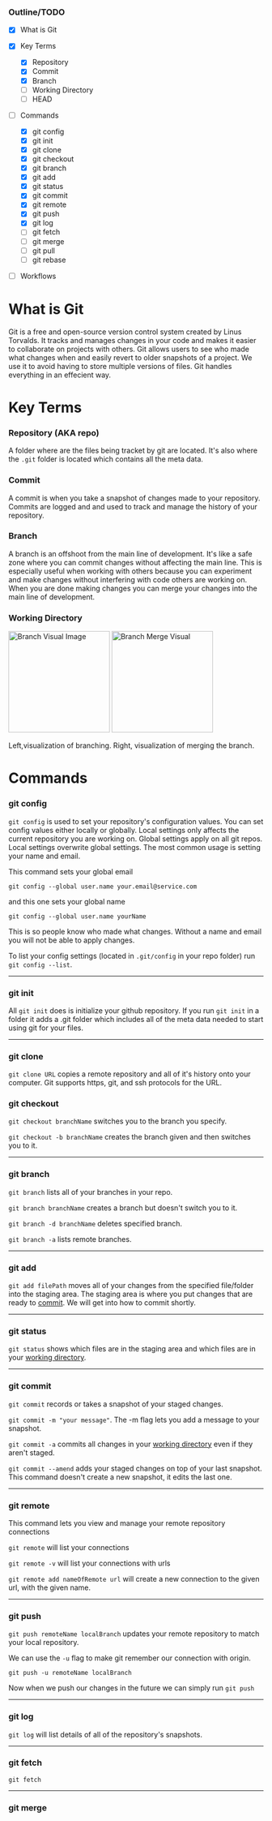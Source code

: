 ### Outline/TODO

- [x] What is Git
- [x] Key Terms
    - [x] Repository
    - [x] Commit
    - [x] Branch
    - [ ] Working Directory
    - [ ] HEAD
- [ ] Commands
    - [x] git config
    - [x] git init
    - [x] git clone
    - [x] git checkout
    - [x] git branch
    - [x] git add
    - [x] git status
    - [x] git commit
    - [x] git remote
    - [x] git push
    - [x] git log
    - [ ] git fetch
    - [ ] git merge
    - [ ] git pull
    - [ ] git rebase
- [ ] Workflows


# What is Git
Git is a free and open-source version control system created by Linus Torvalds. It tracks and manages changes in your code and makes it easier to collaborate on projects with others. Git allows users to see who made what changes when and easily revert to older snapshots of a project. We use it to avoid having to store multiple versions of files. Git handles everything in an effecient way. 


# Key Terms
### **Repository (AKA repo)** 
A folder where are the files being tracket by git are located. It's also where the `.git` folder is located which contains all the meta data.

### **Commit** 
A commit is when you take a snapshot of changes made to your repository. Commits are logged and and used to track and manage the history of your repository.

### **Branch**
A branch is an offshoot from the main line of development. It's like a safe zone where you can commit changes without affecting the main line. This is especially useful when working with others because you can experiment and make changes without interfering with code others are working on. When you are done making changes you can merge your changes into the main line of development.

### **Working Directory**

<img src="./media/branch-visual.png" alt="Branch Visual Image" width="200"/>
<img src="./media/branch-merge-visual.png" alt="Branch Merge Visual" width="200"/>

Left,visualization of branching. Right, visualization of merging the branch.

# Commands

### git config
`git config` is used to set your repository's configuration values. You can set config values either locally or globally. Local settings only affects the current repository you are working on. Global settings apply on all git repos. Local settings overwrite global settings. The most common usage is setting your name and email.

This command sets your global email

`git config --global user.name your.email@service.com`

and this one sets your global name

`git config --global user.name yourName`

This is so people know who made what changes. Without a name and email you will not be able to apply changes.

To list your config settings (located in `.git/config` in your repo folder) run `git config --list`.

---
### git init

All `git init` does is initialize your github repository. If you run `git init` in a folder it adds a .git folder which includes all of the meta data needed to start using git for your files.

---
### git clone

`git clone URL` copies a remote repository and all of it's history onto your computer. Git supports https, git, and ssh protocols for the URL.

### git checkout
`git checkout branchName` switches you to the branch you specify.

`git checkout -b branchName` creates the branch given and then switches you to it.

---
### git branch

`git branch` lists all of your branches in your repo.

`git branch branchName` creates a branch but doesn't switch you to it.

`git branch -d branchName` deletes specified branch.

`git branch -a` lists remote branches.

---
### git add

`git add filePath` moves all of your changes from the specified file/folder into the staging area. 
The staging area is where you put changes that are ready to [commit](#commit). We will get into how to commit shortly.

---
### git status

`git status` shows which files are in the staging area and which files are in your [working directory](#working-directory).

---
### git commit

`git commit` records or takes a snapshot of your staged changes. 

`git commit -m "your message"`. The -m flag lets you add a message to your snapshot.

`git commit -a` commits all changes in your [working directory](#working-directory) even if they aren't staged.

`git commit --amend` adds your staged changes on top of your last snapshot. This command doesn't create a new snapshot, it edits the last one.

---
### git remote

This command lets you view and manage your remote repository connections

`git remote` will list your connections

`git remote -v` will list your connections with urls

`git remote add nameOfRemote url` will create a new connection to the given url, with the given name.

---
### git push

`git push remoteName localBranch` updates your remote repository to match your local repository.

We can use the `-u` flag to make git remember our connection with origin.

`git push -u remoteName localBranch`

Now when we push our changes in the future we can simply run `git push`

---
### git log

`git log` will list details of all of the repository's snapshots.

---
### git fetch

`git fetch`



---
### git merge